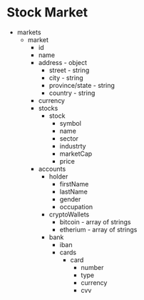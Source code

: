 # Stock Market

- markets
  - market
    - id
    - name
    - address - object
      - street - string
      - city - string
      - province/state - string
      - country - string
    - currency
    - stocks
      - stock
        - symbol
        - name
        - sector
        - industrty
        - marketCap
        - price
    - accounts
      - holder
        - firstName
        - lastName
        - gender
        - occupation
      - cryptoWallets
        - bitcoin - array of strings
        - etherium - array of strings
      - bank
        - iban
        - cards
          - card
            - number
            - type
            - currency
            - cvv
